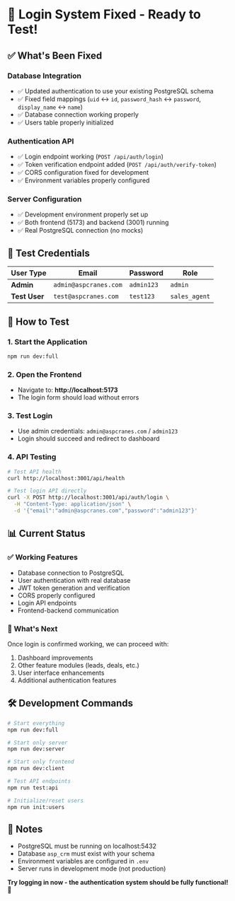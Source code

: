 # 🎉 Login System Fixed - Ready to Test!

## ✅ What's Been Fixed

### Database Integration
- ✅ Updated authentication to use your existing PostgreSQL schema
- ✅ Fixed field mappings (`uid` ↔ `id`, `password_hash` ↔ `password`, `display_name` ↔ `name`)
- ✅ Database connection working properly
- ✅ Users table properly initialized

### Authentication API
- ✅ Login endpoint working (`POST /api/auth/login`)
- ✅ Token verification endpoint added (`POST /api/auth/verify-token`)
- ✅ CORS configuration fixed for development
- ✅ Environment variables properly configured

### Server Configuration
- ✅ Development environment properly set up
- ✅ Both frontend (5173) and backend (3001) running
- ✅ Real PostgreSQL connection (no mocks)

## 🔐 Test Credentials

| User Type | Email | Password | Role |
|-----------|-------|----------|------|
| **Admin** | `admin@aspcranes.com` | `admin123` | `admin` |
| **Test User** | `test@aspcranes.com` | `test123` | `sales_agent` |

## 🚀 How to Test

### 1. Start the Application
```bash
npm run dev:full
```

### 2. Open the Frontend
- Navigate to: **http://localhost:5173**
- The login form should load without errors

### 3. Test Login
- Use admin credentials: `admin@aspcranes.com` / `admin123`
- Login should succeed and redirect to dashboard

### 4. API Testing
```bash
# Test API health
curl http://localhost:3001/api/health

# Test login API directly
curl -X POST http://localhost:3001/api/auth/login \
  -H "Content-Type: application/json" \
  -d '{"email":"admin@aspcranes.com","password":"admin123"}'
```

## 📊 Current Status

### ✅ Working Features
- Database connection to PostgreSQL
- User authentication with real database
- JWT token generation and verification
- CORS properly configured
- Login API endpoints
- Frontend-backend communication

### 🔧 What's Next
Once login is confirmed working, we can proceed with:
1. Dashboard improvements
2. Other feature modules (leads, deals, etc.)
3. User interface enhancements
4. Additional authentication features

## 🛠️ Development Commands

```bash
# Start everything
npm run dev:full

# Start only server
npm run dev:server

# Start only frontend
npm run dev:client

# Test API endpoints
npm run test:api

# Initialize/reset users
npm run init:users
```

## 📝 Notes

- PostgreSQL must be running on localhost:5432
- Database `asp_crm` must exist with your schema
- Environment variables are configured in `.env`
- Server runs in development mode (not production)

**Try logging in now - the authentication system should be fully functional!** 🎯
